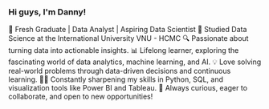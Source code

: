 ### Hi guys, I'm Danny!

🚀 Fresh Graduate | Data Analyst | Aspiring Data Scientist
🏫 Studied Data Science at the International University VNU - HCMC
🔍 Passionate about turning data into actionable insights.
📊 Lifelong learner, exploring the fascinating world of data analytics, machine learning, and AI.
💡 Love solving real-world problems through data-driven decisions and continuous learning.
👨‍💻 Constantly sharpening my skills in Python, SQL, and visualization tools like Power BI and Tableau.
🌱 Always curious, eager to collaborate, and open to new opportunities!
